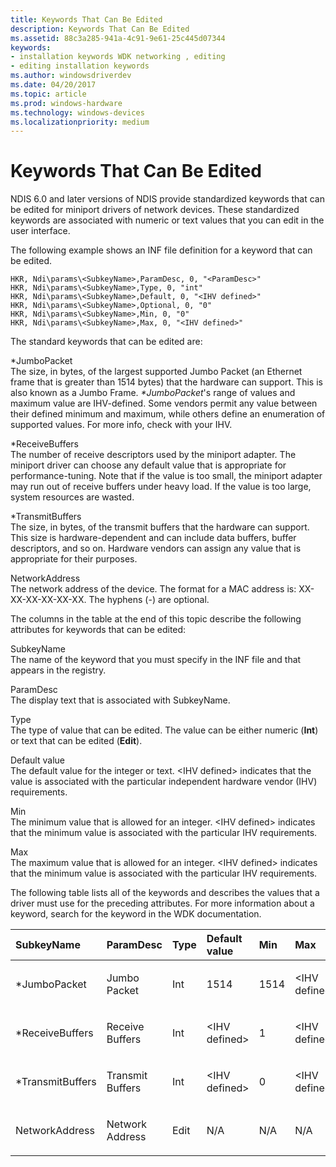 ```yaml
---
title: Keywords That Can Be Edited
description: Keywords That Can Be Edited
ms.assetid: 88c3a285-941a-4c91-9e61-25c445d07344
keywords:
- installation keywords WDK networking , editing
- editing installation keywords
ms.author: windowsdriverdev
ms.date: 04/20/2017
ms.topic: article
ms.prod: windows-hardware
ms.technology: windows-devices
ms.localizationpriority: medium
---
```


# Keywords That Can Be Edited





NDIS 6.0 and later versions of NDIS provide standardized keywords that can be edited for miniport drivers of network devices. These standardized keywords are associated with numeric or text values that you can edit in the user interface.

The following example shows an INF file definition for a keyword that can be edited.

```
HKR, Ndi\params\<SubkeyName>,ParamDesc, 0, "<ParamDesc>"
HKR, Ndi\params\<SubkeyName>,Type, 0, "int"
HKR, Ndi\params\<SubkeyName>,Default, 0, "<IHV defined>"
HKR, Ndi\params\<SubkeyName>,Optional, 0, "0"
HKR, Ndi\params\<SubkeyName>,Min, 0, "0"
HKR, Ndi\params\<SubkeyName>,Max, 0, "<IHV defined>"
```

The standard keywords that can be edited are:

<a href="" id="---------jumbopacket"></a> \*JumboPacket  
The size, in bytes, of the largest supported Jumbo Packet (an Ethernet frame that is greater than 1514 bytes) that the hardware can support. This is also known as a Jumbo Frame. *\*JumboPacket*'s range of values and maximum value are IHV-defined. Some vendors permit any value between their defined minimum and maximum, while others define an enumeration of supported values. For more info, check with your IHV.

<a href="" id="---------receivebuffers"></a> \*ReceiveBuffers  
The number of receive descriptors used by the miniport adapter. The miniport driver can choose any default value that is appropriate for performance-tuning. Note that if the value is too small, the miniport adapter may run out of receive buffers under heavy load. If the value is too large, system resources are wasted.

<a href="" id="---------transmitbuffers"></a> \*TransmitBuffers  
The size, in bytes, of the transmit buffers that the hardware can support. This size is hardware-dependent and can include data buffers, buffer descriptors, and so on. Hardware vendors can assign any value that is appropriate for their purposes.

<a href="" id="--------networkaddress"></a> NetworkAddress  
The network address of the device. The format for a MAC address is: XX-XX-XX-XX-XX-XX. The hyphens (-) are optional.

The columns in the table at the end of this topic describe the following attributes for keywords that can be edited:

<a href="" id="subkeyname"></a>SubkeyName  
The name of the keyword that you must specify in the INF file and that appears in the registry.

<a href="" id="paramdesc"></a>ParamDesc  
The display text that is associated with SubkeyName.

<a href="" id="type"></a>Type  
The type of value that can be edited. The value can be either numeric (**Int**) or text that can be edited (**Edit**).

<a href="" id="default-value"></a>Default value  
The default value for the integer or text. &lt;IHV defined&gt; indicates that the value is associated with the particular independent hardware vendor (IHV) requirements.

<a href="" id="min"></a>Min  
The minimum value that is allowed for an integer. &lt;IHV defined&gt; indicates that the minimum value is associated with the particular IHV requirements.

<a href="" id="max"></a>Max  
The maximum value that is allowed for an integer. &lt;IHV defined&gt; indicates that the minimum value is associated with the particular IHV requirements.

The following table lists all of the keywords and describes the values that a driver must use for the preceding attributes. For more information about a keyword, search for the keyword in the WDK documentation.

<table style="width:100%;">
<colgroup>
<col width="16%" />
<col width="16%" />
<col width="16%" />
<col width="16%" />
<col width="16%" />
<col width="16%" />
</colgroup>
<thead>
<tr class="header">
<th align="left">SubkeyName</th>
<th align="left">ParamDesc</th>
<th align="left">Type</th>
<th align="left">Default value</th>
<th align="left">Min</th>
<th align="left">Max</th>
</tr>
</thead>
<tbody>
<tr class="odd">
<td align="left"><p>*JumboPacket</p></td>
<td align="left"><p>Jumbo Packet</p></td>
<td align="left"><p>Int</p></td>
<td align="left"><p>1514</p></td>
<td align="left"><p>1514</p></td>
<td align="left"><p>&lt;IHV defined&gt;</p></td>
</tr>
<tr class="even">
<td align="left"><p>*ReceiveBuffers</p></td>
<td align="left"><p>Receive Buffers</p></td>
<td align="left"><p>Int</p></td>
<td align="left"><p>&lt;IHV defined&gt;</p></td>
<td align="left"><p>1</p></td>
<td align="left"><p>&lt;IHV defined&gt;</p></td>
</tr>
<tr class="odd">
<td align="left"><p>*TransmitBuffers</p></td>
<td align="left"><p>Transmit Buffers</p></td>
<td align="left"><p>Int</p></td>
<td align="left"><p>&lt;IHV defined&gt;</p></td>
<td align="left"><p>0</p></td>
<td align="left"><p>&lt;IHV defined&gt;</p></td>
</tr>
<tr class="even">
<td align="left"><p>NetworkAddress</p></td>
<td align="left"><p>Network Address</p></td>
<td align="left"><p>Edit</p></td>
<td align="left"><p>N/A</p></td>
<td align="left"><p>N/A</p></td>
<td align="left"><p>N/A</p></td>
</tr>
</tbody>
</table>

 

 

 





